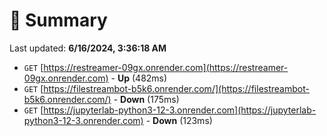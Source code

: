 # 📖 Summary
Last updated: **6/16/2024, 3:36:18 AM**

- `GET` [https://restreamer-09gx.onrender.com](https://restreamer-09gx.onrender.com) - **Up** (482ms)
- `GET` [https://filestreambot-b5k6.onrender.com/](https://filestreambot-b5k6.onrender.com/) - **Down** (175ms)
- `GET` [https://jupyterlab-python3-12-3.onrender.com](https://jupyterlab-python3-12-3.onrender.com) - **Down** (123ms)
